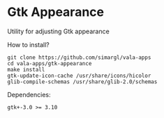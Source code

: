 Gtk Appearance
=======

Utility for adjusting Gtk appearance

How to install?
````
git clone https://github.com/simargl/vala-apps
cd vala-apps/gtk-appearance
make install
gtk-update-icon-cache /usr/share/icons/hicolor
glib-compile-schemas /usr/share/glib-2.0/schemas
````
Dependencies:
````
gtk+-3.0 >= 3.10
````
